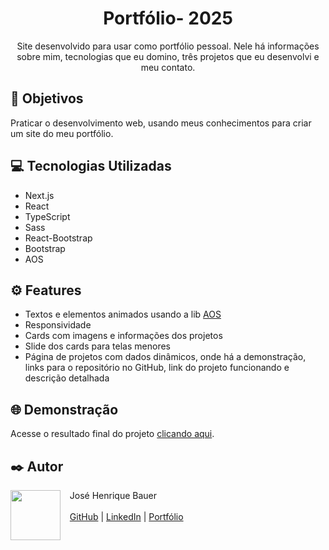 <h1 align="center">Portfólio- 2025</h1>

<p align="center">Site desenvolvido para usar como portfólio pessoal. Nele há informações sobre mim, tecnologias que eu domino, três projetos que eu desenvolvi e meu contato.</p>

## 🚀 Objetivos

Praticar o desenvolvimento web, usando meus conhecimentos para criar um site do meu portfólio.

## 💻 Tecnologias Utilizadas

- Next.js
- React
- TypeScript
- Sass
- React-Bootstrap
- Bootstrap
- AOS

## ⚙️ Features

- Textos e elementos animados usando a lib <a href="https://github.com/michalsnik/aos">AOS</a>
- Responsividade
- Cards com imagens e informações dos projetos
- Slide dos cards para telas menores
- Página de projetos com dados dinâmicos, onde há a demonstração, links para o repositório no GitHub, link do projeto funcionando e descrição detalhada

## 🌐 Demonstração
Acesse o resultado final do projeto <a href="https://josebauer.com.br">clicando aqui</a>.

## ✒️ Autor
<p>
  <img align=left margin=10 width=80 src="https://avatars.githubusercontent.com/u/104539756?v=4"/>
  <p>&nbsp&nbsp&nbspJosé Henrique Bauer<br><br>
  &nbsp&nbsp&nbsp<a href="https://github.com/josebauer">GitHub</a>&nbsp;|&nbsp;<a href="https://www.linkedin.com/in/jose-henrique-bauer">LinkedIn</a>&nbsp;|&nbsp;<a href="https://josebauer.com.br">Portfólio</a>
  </p>
</p>
